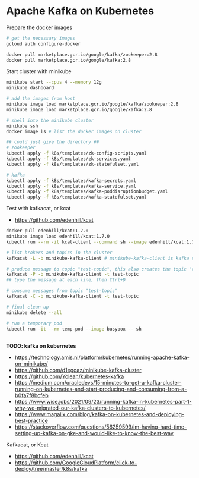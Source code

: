 # Apache Kafka on Kubernetes

Prepare the docker images

```bash
# get the necessary images
gcloud auth configure-docker 

docker pull marketplace.gcr.io/google/kafka/zookeeper:2.8
docker pull marketplace.gcr.io/google/kafka:2.8
```

Start cluster with minikube

```bash
minikube start --cpus 4 --memory 12g
minikube dashboard

# add the images from host
minikube image load marketplace.gcr.io/google/kafka/zookeeper:2.8
minikube image load marketplace.gcr.io/google/kafka:2.8

# shell into the minikube cluster
minikube ssh
docker image ls # list the docker images on cluster

## could just give the directory ## 
# zookeeper
kubectl apply -f k8s/templates/zk-config-scripts.yaml
kubectl apply -f k8s/templates/zk-services.yaml
kubectl apply -f k8s/templates/zk-statefulset.yaml

# kafka
kubectl apply -f k8s/templates/kafka-secrets.yaml
kubectl apply -f k8s/templates/kafka-service.yaml
kubectl apply -f k8s/templates/kafka-poddisruptionbudget.yaml
kubectl apply -f k8s/templates/kafka-statefulset.yaml
```

Test with kafkacat, or kcat

+ https://github.com/edenhill/kcat

```bash
docker pull edenhill/kcat:1.7.0
minikube image load edenhill/kcat:1.7.0
kubectl run --rm -it kcat-client --command sh --image edenhill/kcat:1.7.0

# list brokers and topics in the cluster
kafkacat -L -b minikube-kafka-client # minikube-kafka-client is kafka service name

# produce message to topic "test-topic", this also creates the topic "test-topic"
kafkacat -P -b minikube-kafka-client -t test-topic 
## type the message at each line, then Ctrl+D

# consume messages from topic "test-topic"
kafkacat -C -b minikube-kafka-client -t test-topic
```

```bash
# final clean up
minikube delete --all
```

```bash
# run a temporary pod
kubectl run -it --rm temp-pod --image busybox -- sh 
```


## 

**TODO: kafka on kubernetes**

+ https://technology.amis.nl/platform/kubernetes/running-apache-kafka-on-minikube/
+ https://github.com/d1egoaz/minikube-kafka-cluster
+ https://github.com/Yolean/kubernetes-kafka
+ https://medium.com/oracledevs/15-minutes-to-get-a-kafka-cluster-running-on-kubernetes-and-start-producing-and-consuming-from-a-b0fa7f8bcfeb
+ https://www.wise.jobs/2021/09/23/running-kafka-in-kubernetes-part-1-why-we-migrated-our-kafka-clusters-to-kubernetes/ 
+ https://www.magalix.com/blog/kafka-on-kubernetes-and-deploying-best-practice
+ https://stackoverflow.com/questions/56259599/im-having-hard-time-setting-up-kafka-on-gke-and-would-like-to-know-the-best-way

Kafkacat, or Kcat

+ https://github.com/edenhill/kcat
+ https://github.com/GoogleCloudPlatform/click-to-deploy/tree/master/k8s/kafka